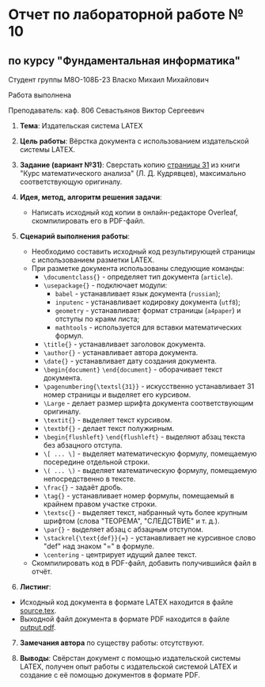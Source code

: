 # Отчет по лабораторной работе № 10
## по курсу "Фундаментальная информатика"

Студент группы М8О-108Б-23 Власко Михаил Михайлович

Работа выполнена

Преподаватель: каф. 806 Севастьянов Виктор Сергеевич

1. **Тема**: Издательская система LATEX
2. **Цель работы**: Вёрстка документа с использованием издательской системы LATEX.
3. **Задание (вариант №31)**: Сверстать копию [страницы 31](input.pdf) из книги "Курс математического анализа" 
(Л. Д. Кудрявцев), максимально соответствующую оригиналу.

4. **Идея, метод, алгоритм решения задачи**:
    - Написать исходный код копии в онлайн-редакторе Overleaf, скомпилировать его в PDF-файл.
5. **Сценарий выполнения работы**:
   - Необходимо составить исходный код результирующей страницы с использованием разметки LATEX.
   - При разметке документа использованы следующие команды:
        - ```\documentclass{}``` - определяет тип документа (```article```).
        - ```\usepackage{}```  - подключает модули:
          - ```babel``` - устанавливает язык документа (```russian```);
          - ```inputenc``` - устанавливает кодировку документа (```utf8```);
          - ```geometry``` - устанавливает формат страницы (```a4paper```) и отступы по краям листа;
          - ```mathtools``` - используется для вставки математических формул.
        - ```\title{}``` - устанавливает заголовок документа.
        - ```\author{}``` - устанавливает автора документа.
        - ```\date{}``` - устанавливает дату создания документа.
        - ```\begin{document}``` ```\end{document}``` - оборачивает текст документа.
        - ```\pagenumbering{\textsl{31}}``` - искусственно устанавливает 31 номер страницы и выделяет его курсивом.
        - ```\Large``` - делает размер шрифта документа соответствующим оригиналу.
        - ```\textit{}``` - выделяет текст курсивом.
        - ```\textbf{}``` - делает текст полужирным.
        - ```\begin{flushleft}``` ```\end{flushleft}``` - выделяют абзац текста без абзацного отступа.
        - ```\[ ... \]``` - выделяет математическую формулу, помещаемую посередине отдельной строки.
        - ```\( ... \)``` - выделяет математическую формулу, помещаемую непосредственно в тексте.
        - ```\frac{}``` - задаёт дробь.
        - ```\tag{}``` - устанавливает номер формулы, помещаемый в крайнем правом участке строки.
        - ```\textsc{}``` - выделяет текст, набранный чуть более крупным шрифтом (слова "ТЕОРЕМА", "СЛЕДСТВИЕ" и т. д.).
        - ```\par{}``` - выделяет абзац с абзацным отступом.
        - ```\stackrel{\text{def}}{=}``` - устанавливает не курсивное слово "def" над знаком "=" в формуле.
        - ```\centering``` - центрирует идущий далее текст.
   - Скомпилировать код в PDF-файл, добавить получившийся файл в отчёт.


6. **Листинг**:
- Исходный код документа в формате LATEX находится в файле [source.tex](source.tex).
- Выходной файл документа в формате PDF находится в файле [output.pdf](output.pdf).


7. **Замечания автора** по существу работы: отсутствуют.


8. **Выводы**: Свёрстан документ с помощью издательской системы LATEX, получен опыт работы с издательской 
системой LATEX и создание с её помощью документов в формате PDF.
